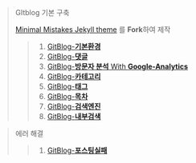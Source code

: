 > GItblog 기본 구축
>
> [Minimal Mistakes Jekyll theme](https://github.com/mmistakes/minimal-mistakes) 를 **Fork**하여 제작
>
> > 1. [GitBlog-**기본환경**]({{site.url}}/gitblog/GitBlog-기본환경)
> > 1. [GitBlog-**댓글**]({{site.url}}/gitblog/GitBlog-댓글)
> > 1. [GitBlog-**방문자 분석** With **Google-Analytics**]({{site.url}}/gitblog/GitBlog-Google-Analytics)
> > 1. [GitBlog-**카테고리**]({{site.url}}/gitblog/GitBlog-Category)
> > 1. [GitBlog-**태그**]({{site.url}}/gitblog/GitBlog-Tags)
> > 1. [GitBlog-**목차**]({{site.url}}/gitblog/GitBlog-TOC)
> > 1. [GitBlog-**검색엔진**]({{site.url}}/gitblog/GitBlog-SearchEngine)
> > 1. [GitBlog-**내부검색**]({{site.url}}/gitblog/GitBlog-내부검색)

> 에러 해결
>
> > 1. [GitBlog-**포스팅실패**]({{site.url}}/gitblog/GitBlog-포스팅실패)
